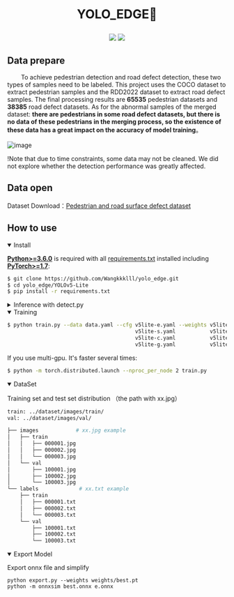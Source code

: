# <p align="center"> YOLO_EDGE🚀</p>

<p align="center"><img src="https://img.shields.io/badge/YOLO~EDGE-v0.1-red?logo=gitlab&style=for-the-badge"> <img src="https://img.shields.io/badge/license-MIT-blue?logo=Hexo&style=for-the-badge"> </p>

## Data prepare
&nbsp;&nbsp;&nbsp;&nbsp;&nbsp;&nbsp;&nbsp;&nbsp;To achieve pedestrian detection and road defect detection, these two types of samples need to be labeled. This project uses the COCO dataset to extract pedestrian samples and the RDD2022 dataset to extract road defect samples. The final processing results are **65535** pedestrian datasets and **38385** road defect datasets.
As for the abnormal samples of the merged dataset: **there are pedestrians in some road defect datasets, but there is no data of these pedestrians in the merging process, so the existence of these data has a great impact on the accuracy of model training**。  
&nbsp;&nbsp;&nbsp;&nbsp;&nbsp;&nbsp;&nbsp;&nbsp;  
![image](https://github.com/Wangkkklll/yolo_edge/assets/71534709/ee6f6fb8-3699-4001-8678-528207ff9d72)

!Note that due to time constraints, some data may not be cleaned. We did not explore whether the detection performance was greatly affected.
## Data open
Dataset Download：[Pedestrian and road surface defect dataset](https://pan.baidu.com/s/1Ds02DxrUHpb_0lvD5NVRQA?pwd=kkll )  

## <div>How to use</div>

<details open>
<summary>Install</summary>

[**Python>=3.6.0**](https://www.python.org/) is required with all
[requirements.txt](https://github.com/ppogg/YOLOv5-Lite/blob/master/requirements.txt) installed including
[**PyTorch>=1.7**](https://pytorch.org/get-started/locally/):
<!-- $ sudo apt update && apt install -y libgl1-mesa-glx libsm6 libxext6 libxrender-dev -->

```bash
$ git clone https://github.com/Wangkkklll/yolo_edge.git
$ cd yolo_edge/YOLOv5-Lite
$ pip install -r requirements.txt
```

</details>

<details>
<summary>Inference with detect.py</summary>

`detect.py` runs inference on a variety of sources, downloading models automatically from
the [latest YOLOv5-Lite release](https://github.com/ppogg/YOLOv5-Lite/releases) and saving results to `runs/detect`.

```bash
$ python detect.py --source 0  # webcam
                            file.jpg  # image 
                            file.mp4  # video
                            path/  # directory
                            path/*.jpg  # glob
                            'https://youtu.be/NUsoVlDFqZg'  # YouTube
                            'rtsp://example.com/media.mp4'  # RTSP, RTMP, HTTP stream
```

</details>

<details open>
<summary>Training</summary>

```bash
$ python train.py --data data.yaml --cfg v5lite-e.yaml --weights v5lite-e.pt --batch-size 128
                                         v5lite-s.yaml           v5lite-s.pt              128
                                         v5lite-c.yaml           v5lite-c.pt               96
                                         v5lite-g.yaml           v5lite-g.pt               64
```

 If you use multi-gpu. It's faster several times:
  
 ```bash
$ python -m torch.distributed.launch --nproc_per_node 2 train.py
```
  
</details>  

</details>

<details open>
<summary>DataSet</summary>

Training set and test set distribution （the path with xx.jpg）
  
 ```bash
train: ../dataset/images/train/
val: ../dataset/images/val/
```
```bash
├── images            # xx.jpg example
│   ├── train        
│   │   ├── 000001.jpg
│   │   ├── 000002.jpg
│   │   └── 000003.jpg
│   └── val         
│       ├── 100001.jpg
│       ├── 100002.jpg
│       └── 100003.jpg
└── labels             # xx.txt example      
    ├── train       
    │   ├── 000001.txt
    │   ├── 000002.txt
    │   └── 000003.txt
    └── val         
        ├── 100001.txt
        ├── 100002.txt
        └── 100003.txt
```
  
</details> 
<details open>
<summary>Export Model</summary>
  
Export onnx file and simplify  
```
python export.py --weights weights/best.pt
python -m onnxsim best.onnx e.onnx
```

</details> 
